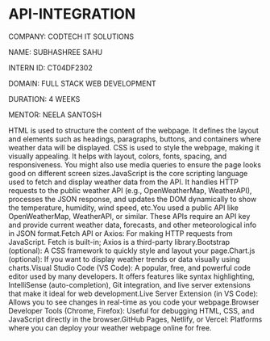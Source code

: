 # API-INTEGRATION
COMPANY: CODTECH IT SOLUTIONS

NAME: SUBHASHREE SAHU

INTERN ID: CT04DF2302

DOMAIN: FULL STACK WEB DEVELOPMENT

DURATION: 4 WEEKS

MENTOR: NEELA SANTOSH

HTML is used to structure the content of the webpage. It defines the layout and elements such as headings, paragraphs, buttons, and containers where weather data will be displayed.
CSS is used to style the webpage, making it visually appealing. It helps with layout, colors, fonts, spacing, and responsiveness. You might also use media queries to ensure the page looks good on different screen sizes.JavaScript is the core scripting language used to fetch and display weather data from the API. It handles HTTP requests to the public weather API (e.g., OpenWeatherMap, WeatherAPI), processes the JSON response, and updates the DOM dynamically to show the temperature, humidity, wind speed, etc.You used a public API like OpenWeatherMap, WeatherAPI, or similar. These APIs require an API key and provide current weather data, forecasts, and other meteorological info in JSON format.Fetch API or Axios: For making HTTP requests from JavaScript. Fetch is built-in; Axios is a third-party library.Bootstrap (optional): A CSS framework to quickly style and layout your page.Chart.js (optional): If you want to display weather trends or data visually using charts.Visual Studio Code (VS Code): A popular, free, and powerful code editor used by many developers. It offers features like syntax highlighting, IntelliSense (auto-completion), Git integration, and live server extensions that make it ideal for web development.Live Server Extension (in VS Code): Allows you to see changes in real-time as you code your webpage.Browser Developer Tools (Chrome, Firefox): Useful for debugging HTML, CSS, and JavaScript directly in the browser.GitHub Pages, Netlify, or Vercel: Platforms where you can deploy your weather webpage online for free.

